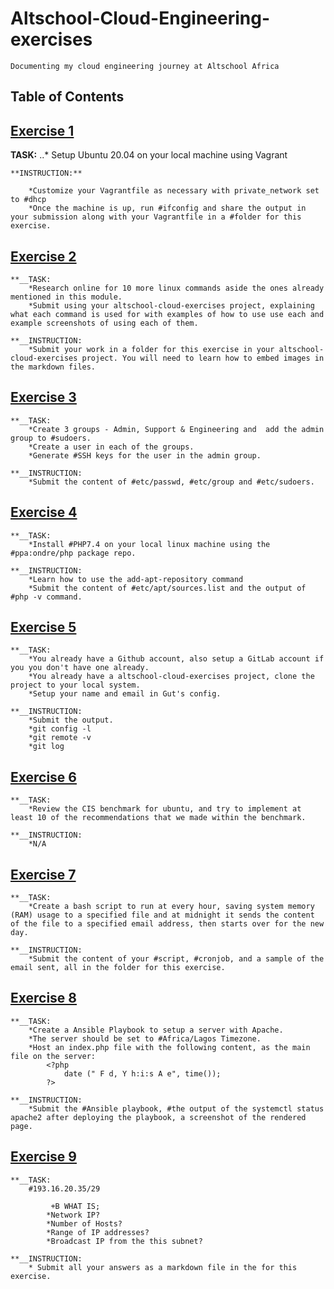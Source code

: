 # Altschool-Cloud-Engineering-exercises
    Documenting my cloud engineering journey at Altschool Africa

## Table of Contents

## [Exercise 1](/exercise-1)
   **TASK:** 
            ..* Setup Ubuntu 20.04 on your local machine using Vagrant

    **INSTRUCTION:**
    
        *Customize your Vagrantfile as necessary with private_network set to #dhcp
        *Once the machine is up, run #ifconfig and share the output in your submission along with your Vagrantfile in a #folder for this exercise.

## [Exercise 2](/exercise-2)
    **__TASK:
        *Research online for 10 more linux commands aside the ones already mentioned in this module.
        *Submit using your altschool-cloud-exercises project, explaining what each command is used for with examples of how to use use each and example screenshots of using each of them.
       
    **__INSTRUCTION:
        *Submit your work in a folder for this exercise in your altschool-cloud-exercises project. You will need to learn how to embed images in the markdown files. 


## [Exercise 3](/exercise-3)
    **__TASK:
        *Create 3 groups - Admin, Support & Engineering and  add the admin group to #sudoers.
        *Create a user in each of the groups.
        *Generate #SSH keys for the user in the admin group.
    
    **__INSTRUCTION:
        *Submit the content of #etc/passwd, #etc/group and #etc/sudoers.


## [Exercise 4](/exercise-4)
    **__TASK:
        *Install #PHP7.4 on your local linux machine using the #ppa:ondre/php package repo.
    
    **__INSTRUCTION:
        *Learn how to use the add-apt-repository command
        *Submit the content of #etc/apt/sources.list and the output of #php -v command.


## [Exercise 5](/exercise-5)
    **__TASK:
        *You already have a Github account, also setup a GitLab account if you you don't have one already.
        *You already have a altschool-cloud-exercises project, clone the project to your local system.
        *Setup your name and email in Gut's config.

    **__INSTRUCTION:
        *Submit the output.
        *git config -l
        *git remote -v
        *git log


## [Exercise 6](/exercise-6)
    **__TASK:
        *Review the CIS benchmark for ubuntu, and try to implement at least 10 of the recommendations that we made within the benchmark.

    **__INSTRUCTION:
        *N/A


## [Exercise 7](/exercise-7)
    **__TASK:
        *Create a bash script to run at every hour, saving system memory (RAM) usage to a specified file and at midnight it sends the content of the file to a specified email address, then starts over for the new day.
    
    **__INSTRUCTION:
        *Submit the content of your #script, #cronjob, and a sample of the email sent, all in the folder for this exercise.


## [Exercise 8](/exercise-8)
    **__TASK:
        *Create a Ansible Playbook to setup a server with Apache.
        *The server should be set to #Africa/Lagos Timezone.
        *Host an index.php file with the following content, as the main file on the server:
            <?php
                date (" F d, Y h:i:s A e", time());
            ?> 
    
    **__INSTRUCTION:
        *Submit the #Ansible playbook, #the output of the systemctl status apache2 after deploying the playbook, a screenshot of the rendered page.


## [Exercise 9](/exercise-9)
    **__TASK:
        #193.16.20.35/29

             +B WHAT IS; 
            *Network IP?
            *Number of Hosts?
            *Range of IP addresses?
            *Broadcast IP from the this subnet? 
    
    **__INSTRUCTION:
        * Submit all your answers as a markdown file in the for this exercise.
